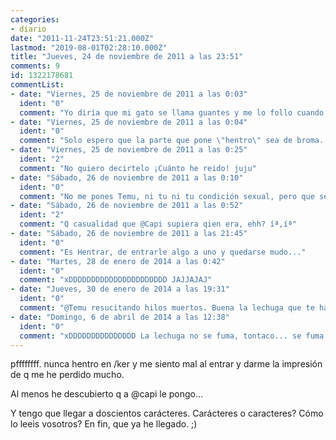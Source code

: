 ```yaml
---
categories:
- diario
date: "2011-11-24T23:51:21.000Z"
lastmod: "2019-08-01T02:28:10.000Z"
title: "Jueves, 24 de noviembre de 2011 a las 23:51"
comments: 9
id: 1322178681
commentList:
- date: "Viernes, 25 de noviembre de 2011 a las 0:03"
  ident: "0"
  comment: "Yo diría que mi gato se llama guantes y me lo follo cuando quiero."
- date: "Viernes, 25 de noviembre de 2011 a las 0:04"
  ident: "0"
  comment: "Solo espero que la parte que pone \"hentro\" sea de broma. Por favor dime que lo es"
- date: "Viernes, 25 de noviembre de 2011 a las 0:25"
  ident: "2"
  comment: "No quiero decirtelo ¡Cuánto he reido! juju"
- date: "Sábado, 26 de noviembre de 2011 a las 0:10"
  ident: "0"
  comment: "No me pones Temu, ni tu ni tu condición sexual, pero que sepas que sabemos que te pica el culo xD"
- date: "Sábado, 26 de noviembre de 2011 a las 0:52"
  ident: "2"
  comment: "Q casualidad que @Capi supiera qien era, ehh? íª,íª"
- date: "Sábado, 26 de noviembre de 2011 a las 21:45"
  ident: "0"
  comment: "Es Hentrar, de entrarle algo a uno y quedarse mudo..."
- date: "Martes, 28 de enero de 2014 a las 0:42"
  ident: "0"
  comment: "xDDDDDDDDDDDDDDDDDDDDDD JAJJAJAJ"
- date: "Jueves, 30 de enero de 2014 a las 19:31"
  ident: "0"
  comment: "@Temu resucitando hilos muertos. Buena la lechuga que te habrás fumao."
- date: "Domingo, 6 de abril de 2014 a las 12:38"
  ident: "0"
  comment: "xDDDDDDDDDDDDDDD La lechuga no se fuma, tontaco... se fuma el césped :D"
---
```


pffffffff. nunca hentro en /ker y me siento mal al entrar y darme la impresión de q me he perdido mucho.  
  
Al menos he descubierto q a @capi le pongo...   
  
Y tengo que llegar a doscientos carácteres. Carácteres o caracteres? Cómo lo leeis vosotros? En fin, que ya he llegado. ;)